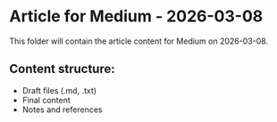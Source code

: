 # Article for Medium - 2026-03-08

This folder will contain the article content for Medium on 2026-03-08.

## Content structure:
- Draft files (.md, .txt)
- Final content
- Notes and references
